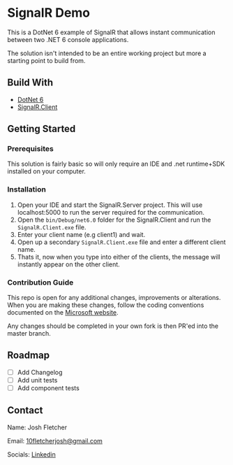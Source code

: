 # SignalR Demo
This is a DotNet 6 example of SignalR that allows instant communication between two .NET 6 console applications.

The solution isn't intended to be an entire working project but more a starting point to build from.

## Build With
- [DotNet 6](https://dotnet.microsoft.com/en-us/download/dotnet/6.0)
- [SignalR.Client](https://docs.microsoft.com/en-us/aspnet/core/signalr/dotnet-client?view=aspnetcore-6.0&tabs=visual-studio)

## Getting Started

### Prerequisites
This solution is fairly basic so will only require an IDE and .net runtime+SDK installed on your computer.

### Installation

1. Open your IDE and start the SignalR.Server project. This will use localhost:5000 to run the server required for the communication.
2. Open the `bin/Debug/net6.0` folder for the SignalR.Client and run the `SignalR.Client.exe` file. 
3. Enter your client name (e.g client1) and wait.
4. Open up a secondary `SignalR.Client.exe` file and enter a different client name.
5. Thats it, now when you type into either of the clients, the message will instantly appear on the other client.

### Contribution Guide
This repo is open for any additional changes, improvements or alterations. When you are making these changes, follow the coding conventions documented on the [Microsoft website](https://docs.microsoft.com/en-us/dotnet/csharp/fundamentals/coding-style/coding-conventions).

Any changes should be completed in your own fork is then PR'ed into the master branch.

## Roadmap

- [ ] Add Changelog
- [ ] Add unit tests
- [ ] Add component tests

## Contact
Name: Josh Fletcher

Email: [10fletcherjosh@gmail.com](mailto:10fletcherjosh@gmail.com)

Socials: [Linkedin](https://www.linkedin.com/in/joshua-fletcher-ab4521b8/)
